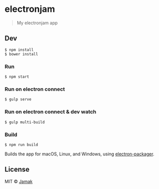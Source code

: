 # electronjam

> My electronjam app


## Dev

```
$ npm install
$ bower install
```

### Run

```
$ npm start
```
### Run on electron connect

```
$ gulp serve
```
### Run on electron connect & dev watch

```
$ gulp multi-build
```

### Build

```
$ npm run build
```

Builds the app for macOS, Linux, and Windows, using [electron-packager](https://github.com/electron-userland/electron-packager).


## License

MIT © [Jamak](http://null)
